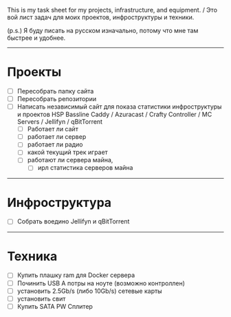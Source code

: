 This is my task sheet for my projects, infrastructure, and equipment. / Это вой лист задач для моих проектов, инфроструктуры и техники.

(p.s.) Я буду писать на русском изначально, потому что мне там быстрее и удобнее.


---

# Проекты

- [ ] Пересобрать папку сайта
- [ ] Пересобрать  репозитории
- [ ] Написать независимый сайт для показа статистики инфроструктуры и проектов HSP Bassline Caddy / Azuracast / Crafty Controller / MC Servers / Jellifyn / qBitTorrent 
    - [ ] Работает ли сайт 
    - [ ] работает ли сервер
    - [ ] работает ли радио
    - [ ] какой текущий трек играет
    - [ ] работают ли сервера майна, 
        - [ ] ирл статистика серверов майна 

---

# Инфроструктура

- [ ] Собрать воедино Jellifyn и qBitTorrent 

---

# Техника

- [ ] Купить плашку ram для Docker сервера
- [ ] Починить USB А потры на ноуте (возможно контроллен) 
- [ ] установить 2.5Gb/s (либо 10Gb/s) сетевые карты
- [ ] установить свит
- [ ] Купить SATA PW Сплитер
